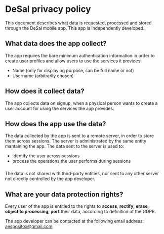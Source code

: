# DeSal privacy policy

This document describes what data is requested, processed and stored through the DeSal mobile app. This app is independently developed.

## What data does the app collect?
The app requires the bare minimum authentication information in order to create user profiles and allow users to use the services it provides:
- Name (only for displaying purpose, can be full name or not)
- Username (arbitrarily chosen)

## How does it collect data?
The app collects data on signup, when a physical person wants to create a user account for using the services the app provides.

## How does the app use the data?
The data collected by the app is sent to a remote server, in order to store them across sessions. The server is administrated by the same entity mantaining the app. The data sent to the server is used to:
- identify the user across sessions
- process the operations the user performs during sessions

###

The data is not shared with third-party entities, nor sent to any other server not directly controlled by the app developer.

## What are your data protection rights?
Every user of the app is entitled to the rights to **access**, **rectify**, **erase**, **object to processing**, **port** their data, according to definition of the GDPR.

The app developer can be contacted at the following email address: aespositox@gmail.com
